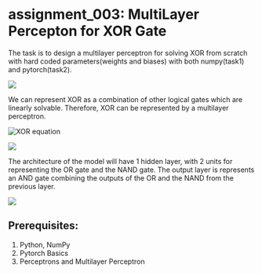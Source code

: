 # assignment_003: MultiLayer Percepton for XOR Gate

The task is to design a multilayer perceptron for solving XOR from scratch with hard coded parameters(weights and biases) with both numpy(task1) and pytorch(task2).

![](https://github.com/hanoonaR/fseai_image_collection/blob/master/Mod%202up-10q.jpg)

We can represent XOR as a combination of other logical gates which are linearly solvable. Therefore, XOR can be represented by a multilayer perceptron.

<img src="https://latex.codecogs.com/svg.latex?\Large&space;XOR(x1,x2)=AND(NOT(AND(x1,x2))),OR(x1,x2))" title="XOR equation" />

![](https://github.com/hanoonaR/fseai_image_collection/blob/master/Mod%202-11.jpg)

The architecture of the model will have 1 hidden layer, with 2 units for representing the OR gate and the NAND gate. The output layer is represents an AND gate combining the outputs
of the OR and the NAND from the previous layer.

![](https://github.com/hanoonaR/fseai_image_collection/blob/master/Mod%202-122.jpg)

## Prerequisites:
1. Python, NumPy
2. Pytorch Basics
3. Perceptrons and Multilayer Perceptron
